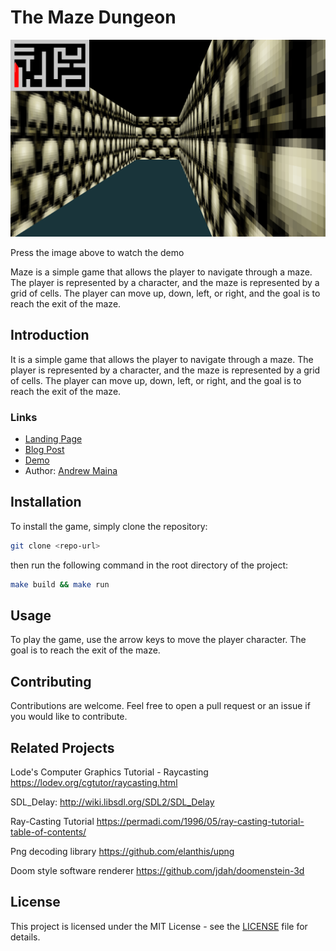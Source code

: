 # The Maze Dungeon

[![Maze](/assets/images/maze4.png)](https://youtu.be/5T8aA8VMpGw)

Press the image above to watch the demo

Maze is a simple game that allows the player to navigate through a maze. The player is represented by a character, and the maze is represented by a grid of cells. The player can move up, down, left, or right, and the goal is to reach the exit of the maze.

## Introduction

It is a simple game that allows the player to navigate through a maze. The player is represented by a character, and the maze is represented by a grid of cells. The player can move up, down, left, or right, and the goal is to reach the exit of the maze.

### Links

- [Landing Page](https://KingMaina.github.io)
- [Blog Post](https://medium.com/@drew29799/the-art-of-raycasting-tales-from-the-world-of-game-development-f91949c67d05)
- [Demo](https://youtu.be/5T8aA8VMpGw)
- Author: [Andrew Maina](https://www.linkedin.com/in/mainadrew/)

## Installation

To install the game, simply clone the repository:

```bash
git clone <repo-url>
```

then run the following command in the root directory of the project:

```bash
make build && make run
```

## Usage

To play the game, use the arrow keys to move the player character. The goal is to reach the exit of the maze.

## Contributing

Contributions are welcome. Feel free to open a pull request or an issue if you would like to contribute.

## Related Projects

Lode's Computer Graphics Tutorial - Raycasting
<https://lodev.org/cgtutor/raycasting.html>

SDL_Delay:
<http://wiki.libsdl.org/SDL2/SDL_Delay>

Ray-Casting Tutorial
<https://permadi.com/1996/05/ray-casting-tutorial-table-of-contents/>

Png decoding library
<https://github.com/elanthis/upng>

Doom style software renderer
<https://github.com/jdah/doomenstein-3d>

## License

This project is licensed under the MIT License - see the [LICENSE](LICENSE) file for details.
